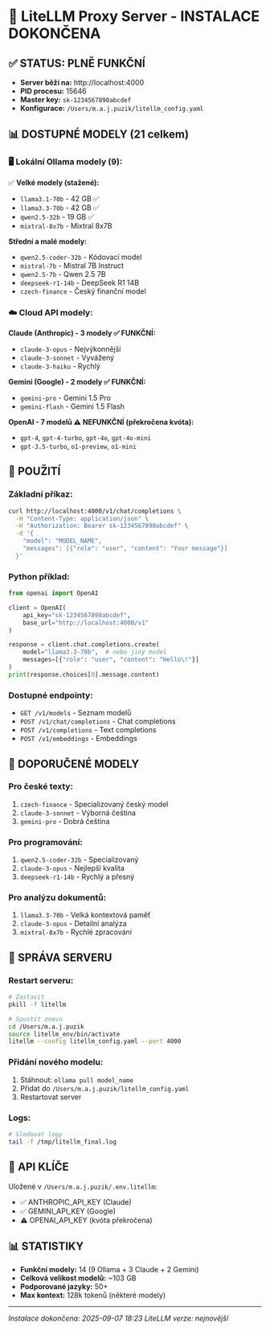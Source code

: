 # 🚀 LiteLLM Proxy Server - INSTALACE DOKONČENA

## ✅ STATUS: PLNĚ FUNKČNÍ
- **Server běží na:** http://localhost:4000
- **PID procesu:** 15646
- **Master key:** `sk-1234567890abcdef`
- **Konfigurace:** `/Users/m.a.j.puzik/litellm_config.yaml`

## 📊 DOSTUPNÉ MODELY (21 celkem)

### 🖥️ Lokální Ollama modely (9):
✅ **Velké modely (stažené):**
- `llama3.1-70b` - 42 GB ✅
- `llama3.3-70b` - 42 GB ✅ 
- `qwen2.5-32b` - 19 GB ✅
- `mixtral-8x7b` - Mixtral 8x7B

**Střední a malé modely:**
- `qwen2.5-coder-32b` - Kódovací model
- `mistral-7b` - Mistral 7B Instruct
- `qwen2.5-7b` - Qwen 2.5 7B
- `deepseek-r1-14b` - DeepSeek R1 14B
- `czech-finance` - Český finanční model

### ☁️ Cloud API modely:

**Claude (Anthropic) - 3 modely ✅ FUNKČNÍ:**
- `claude-3-opus` - Nejvýkonnější
- `claude-3-sonnet` - Vyvážený
- `claude-3-haiku` - Rychlý

**Gemini (Google) - 2 modely ✅ FUNKČNÍ:**
- `gemini-pro` - Gemini 1.5 Pro
- `gemini-flash` - Gemini 1.5 Flash

**OpenAI - 7 modelů ⚠️ NEFUNKČNÍ (překročena kvóta):**
- `gpt-4`, `gpt-4-turbo`, `gpt-4o`, `gpt-4o-mini`
- `gpt-3.5-turbo`, `o1-preview`, `o1-mini`

## 🔧 POUŽITÍ

### Základní příkaz:
```bash
curl http://localhost:4000/v1/chat/completions \
  -H "Content-Type: application/json" \
  -H "Authorization: Bearer sk-1234567890abcdef" \
  -d '{
    "model": "MODEL_NAME",
    "messages": [{"role": "user", "content": "Your message"}]
  }'
```

### Python příklad:
```python
from openai import OpenAI

client = OpenAI(
    api_key="sk-1234567890abcdef",
    base_url="http://localhost:4000/v1"
)

response = client.chat.completions.create(
    model="llama3.3-70b",  # nebo jiný model
    messages=[{"role": "user", "content": "Hello\!"}]
)
print(response.choices[0].message.content)
```

### Dostupné endpointy:
- `GET /v1/models` - Seznam modelů
- `POST /v1/chat/completions` - Chat completions
- `POST /v1/completions` - Text completions
- `POST /v1/embeddings` - Embeddings

## 🎯 DOPORUČENÉ MODELY

### Pro české texty:
1. `czech-finance` - Specializovaný český model
2. `claude-3-sonnet` - Výborná čeština
3. `gemini-pro` - Dobrá čeština

### Pro programování:
1. `qwen2.5-coder-32b` - Specializovaný
2. `claude-3-opus` - Nejlepší kvalita
3. `deepseek-r1-14b` - Rychlý a přesný

### Pro analýzu dokumentů:
1. `llama3.3-70b` - Velká kontextová paměť
2. `claude-3-opus` - Detailní analýza
3. `mixtral-8x7b` - Rychlé zpracování

## 📝 SPRÁVA SERVERU

### Restart serveru:
```bash
# Zastavit
pkill -f litellm

# Spustit znovu
cd /Users/m.a.j.puzik
source litellm_env/bin/activate
litellm --config litellm_config.yaml --port 4000
```

### Přidání nového modelu:
1. Stáhnout: `ollama pull model_name`
2. Přidat do `/Users/m.a.j.puzik/litellm_config.yaml`
3. Restartovat server

### Logs:
```bash
# Sledovat logy
tail -f /tmp/litellm_final.log
```

## 🔑 API KLÍČE

Uložené v `/Users/m.a.j.puzik/.env.litellm`:
- ✅ ANTHROPIC_API_KEY (Claude)
- ✅ GEMINI_API_KEY (Google)
- ⚠️ OPENAI_API_KEY (kvóta překročena)

## 📊 STATISTIKY

- **Funkční modely:** 14 (9 Ollama + 3 Claude + 2 Gemini)
- **Celková velikost modelů:** ~103 GB
- **Podporované jazyky:** 50+
- **Max kontext:** 128k tokenů (některé modely)

---
*Instalace dokončena: 2025-09-07 18:23*
*LiteLLM verze: nejnovější*
